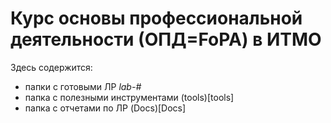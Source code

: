 # Курс основы профессиональной деятельности (ОПД=FoPA) в ИТМО

Здесь содержится:
- папки с готовыми ЛР *lab-#*
- папка с полезными инструментами (tools)[tools]
- папка с отчетами по ЛР (Docs)[Docs]
